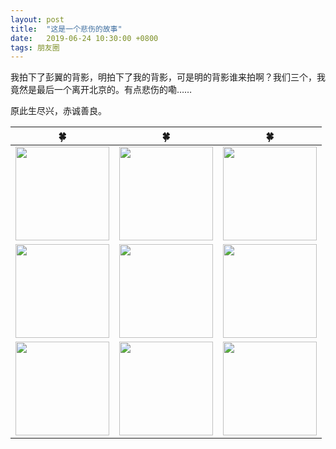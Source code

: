 ```yaml
---
layout: post
title:  "这是一个悲伤的故事"
date:   2019-06-24 10:30:00 +0800
tags: 朋友圈
---
```


我拍下了彭翼的背影，明拍下了我的背影，可是明的背影谁来拍啊？我们三个，我竟然是最后一个离开北京的。有点悲伤的嘞……  

原此生尽兴，赤诚善良。









| 🍀                                                                 | 🍀                                                                 | 🍀                                                                 |
| ------------------------------------------------------------------ | ------------------------------------------------------------------ | ------------------------------------------------------------------ |
| <img src="https://upload.cc/i1/2019/08/24/19CudO.jpg" width="150"> | <img src="https://upload.cc/i1/2019/08/24/TtEi83.jpg" width="150"> | <img src="https://upload.cc/i1/2019/08/24/KTI3QC.png" width="150"> |
| <img src="https://upload.cc/i1/2019/08/24/s6YS1Q.png" width="150"> | <img src="https://upload.cc/i1/2019/08/24/j5Lf1C.png" width="150"> | <img src="https://upload.cc/i1/2019/08/24/64kT3l.png" width="150"> |
| <img src="https://upload.cc/i1/2019/08/24/89DAmd.png" width="150"> | <img src="https://upload.cc/i4/0nLCJ.jpg" width="150">             | <img src="https://upload.cc/i4/3todO.jpg" width="150">             |


